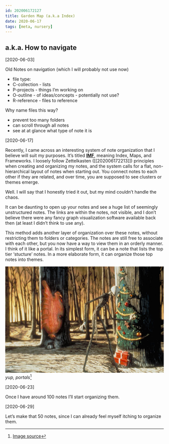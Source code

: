 ```yaml
---
id: 202006172127
title: Garden Map (a.k.a Index)
date: 2020-06-17
tags: [meta, nursery]
---
```

## a.k.a. How to navigate

[2020-06-03]

Old Notes on navigation (which I will probably not use now)
- file type:
- C-collection - lists
- P-projects - things I’m working on
- O-outline - of ideas/concepts - potentially not use?
- R-reference - files to reference

Why name files this way?
- prevent too many folders
- can scroll through all notes
- see at at glance what type of note it is

[2020-06-17]

Recently, I came across an interesting system of note organization that I believe will suit my purposes. It’s titled [**IMF**](https://forum.obsidian.md/t/imf-advanced-starter-kit-v2/390), meaning Index, Maps, and Frameworks. I loosely follow Zettelkasten ([[202006172213]]) principles when creating and organizing my notes, and the system calls for a flat, non-hierarchical layout of notes when starting out. You connect notes to each other if they are related, and over time, you are supposed to see clusters or themes emerge.

Well. I will say that I honestly tried it out, but my mind couldn’t handle the chaos.

It can be daunting to open up your notes and see a huge list of seemingly unstructured notes. The links are within the notes, not visible, and I don’t believe there were any fancy graph visualization software available back then (at least I didn’t think to use any). 

This method adds another layer of organization over these notes, without restricting them to folders or categories. The notes are still free to associate with each other, but you now have a way to view them in an orderly manner. I think of it like a portal. In its simplest form, it can be a note that lists the top tier ‘stucture’ notes. In a more elaborate form, it can organize those top notes into themes.

![1596bec36cbd4e3f2dfe00fcb701fa26.png](.\static\images\1596bec36cbd4e3f2dfe00fcb701fa26.png)
*yup, portals*[^1]

[^1]: [Image source](http://www.savethecat.com/wp-content/uploads/2017/12/jack-skellington-forest-doors-the-nightmare-before-christmas-e1439833339854.jpg)

[2020-06-23]

Once I have around 100 notes I’ll start organizing them.

[2020-06-29]

Let’s make that 50 notes, since I can already feel myself itching to organize them.






